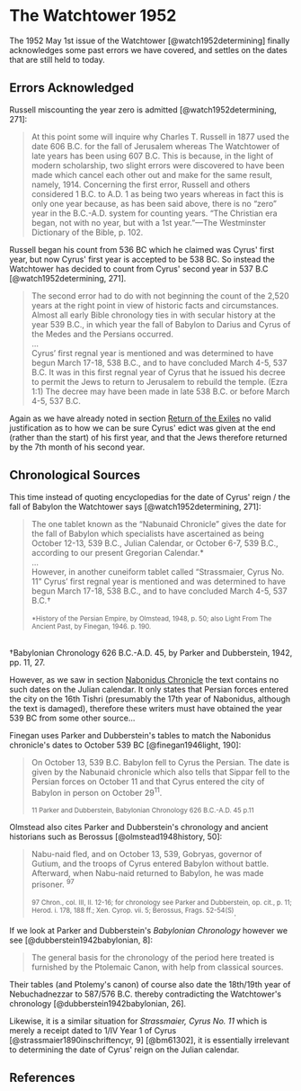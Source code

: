 # The Watchtower 1952

The 1952 May 1st issue of the Watchtower [@watch1952determining] finally acknowledges some past errors we have 
covered, and settles on the dates that are still held to today.

## Errors Acknowledged

Russell miscounting the year zero is admitted [@watch1952determining, 271]:

> At this point some will inquire why Charles T. Russell in 1877 used the date 606 B.C. for the fall of Jerusalem 
  whereas The Watchtower of late years has been using 607 B.C. This is because, in the light of modern scholarship, 
  two slight errors were discovered to have been made which cancel each other out and make for the same result, namely, 
  1914\. Concerning the first error, Russell and others considered 1 B.C. to A.D. 1 as being two years whereas in 
  fact this is only one year because, as has been said above, there is no “zero” year in the B.C.-A.D. system for 
  counting years. “The Christian era began, not with no year, but with a 1st year.”—The Westminster Dictionary of the 
  Bible, p. 102. 

Russell began his count from 536 BC which he claimed was Cyrus' first year, but now Cyrus' first year is
accepted to be 538 BC. So instead the Watchtower has decided to count from Cyrus' second year in 
537 B.C [@watch1952determining, 271].

> The second error had to do with not beginning the count of the 2,520 years at the right point in view of historic 
  facts and circumstances. Almost all early Bible chronology ties in with secular history at the year 539 B.C., in which 
  year the fall of Babylon to Darius and Cyrus of the Medes and the Persians occurred.
  <br>...<br>
  Cyrus’ first regnal year is mentioned and was determined to have begun March 17-18, 538 B.C., and to have concluded 
  March 4-5, 537 B.C. It was in this first regnal year of Cyrus that he issued his decree to permit the Jews to return 
  to Jerusalem to rebuild the temple. (Ezra 1:1) The decree may have been made in late 538 B.C. or before 
  March 4-5, 537 B.C.

Again as we have already noted in section [Return of the Exiles](../70_years/return.md) no valid justification
as to how we can be sure Cyrus' edict was given at the end (rather than the start) of his first year, and that the
Jews therefore returned by the 7th month of his second year.

## Chronological Sources

This time instead of quoting encyclopedias for the date of Cyrus' reign / the fall of Babylon the Watchtower says
[@watch1952determining, 271]:

> The one tablet known as the “Nabunaid Chronicle” gives the date for the fall of Babylon which specialists have 
  ascertained as being October 12-13, 539 B.C., Julian Calendar, or October 6-7, 539 B.C., according to our present 
  Gregorian Calendar.*
  <br>...<br>
  However, in another cuneiform tablet called “Strassmaier, Cyrus No. 11” Cyrus’ first regnal year is mentioned and was 
  determined to have begun March 17-18, 538 B.C., and to have concluded March 4-5, 537 B.C.†
  <br><br><sup>
  *History of the Persian Empire, by Olmstead, 1948, p. 50; also Light From The Ancient Past, by Finegan, 1946. p. 190.
  <br>
  †Babylonian Chronology 626 B.C.-A.D. 45, by Parker and Dubberstein, 1942, pp. 11, 27.</sup>

However, as we saw in section [Nabonidus Chronicle](../../orthodox/chronicles/bm35382.md) the text contains no such 
dates on the Julian calendar. It only states that Persian forces entered the city on the 16th Tishri (presumably
the 17th year of Nabonidus, although the text is damaged), therefore these writers must have obtained the year 539 BC
from some other source...

Finegan uses Parker and Dubberstein's tables to match the Nabonidus chronicle's dates to October 539 BC
[@finegan1946light, 190]:

> On October 13, 539 B.C. Babylon fell to Cyrus the Persian. The date is given by the Nabunaid chronicle which also
  tells that Sippar fell to the Persian forces on October 11 and that Cyrus entered the city of Babylon in person
  on October 29<sup>11</sup>. 
  <br><br>
  <sup>11 Parker and Dubberstein, Babylonian Chronology 626 B.C.-A.D. 45 p.11</sup>

Olmstead also cites Parker and Dubberstein's chronology and ancient historians such as Berossus 
[@olmstead1948history, 50]:

> Nabu-naid fled, and on October 13, 539, Gobryas, governor of Gutium, and the troops of Cyrus entered Babylon 
  without battle. Afterward, when Nabu-naid returned to Babylon, he was made prisoner. <sup>97</sup>
  <br><br>
  <sup>97 Chron., col. III, II. 12-16; for chronology see Parker and Dubberstein, op. cit., p. 11; Herod.
  i. 178, 188 ff.; Xen. Cyrop. vii. 5; Berossus, Frags. 52-54(S)</sup>.

If we look at Parker and Dubberstein's _Babylonian Chronology_ however we see [@dubberstein1942babylonian, 8]:

> The general basis for the chronology of the period here treated is furnished by the Ptolemaic Canon, with help
  from classical sources. 

Their tables (and Ptolemy's canon) of course also date the 18th/19th year of Nebuchadnezzar to 587/576 B.C. thereby 
contradicting the Watchtower's chronology [@dubberstein1942babylonian, 26].

Likewise, it is a similar situation for _Strassmaier, Cyrus No. 11_ which is merely a receipt dated to 1/IV Year 1 of 
Cyrus [@strassmaier1890inschriftencyr, 9] [@bm61302], it is essentially irrelevant to determining the date of Cyrus'
reign on the Julian calendar.

## References
